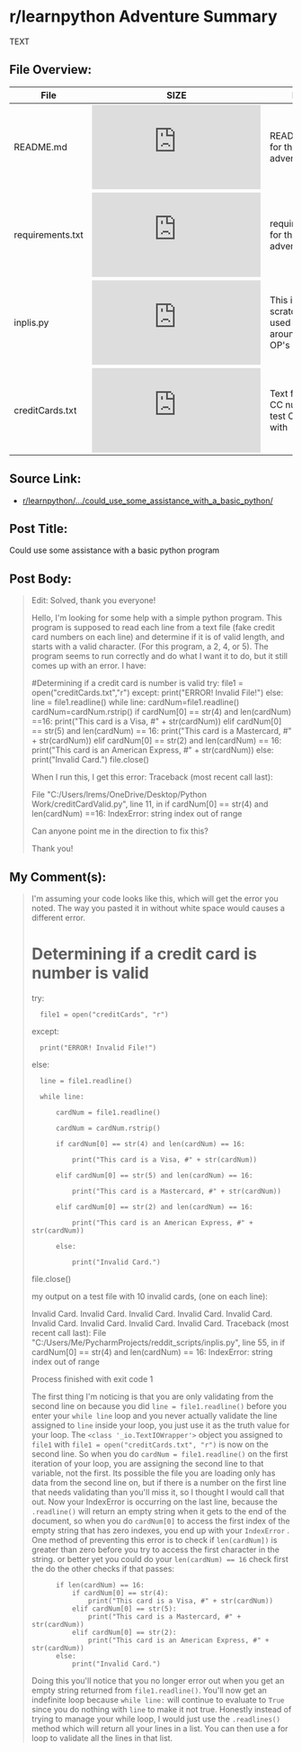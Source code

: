 # r/learnpython Adventure Summary
 TEXT

## File Overview:
  File | SIZE | BRIEF
--- | --- | ---
README.md | ![GitHub file size in bytes](https://img.shields.io/github/size/Phillyclause89/reddit_scripts/could_use_some_assistance_with_a_basic_python/README.md?style=plastic) | README.md file for this adventure.
requirements.txt | ![GitHub file size in bytes](https://img.shields.io/github/size/Phillyclause89/reddit_scripts/could_use_some_assistance_with_a_basic_python/requirements.txt?style=plastic) | requirements.txt for this adventure.
inplis.py | ![GitHub file size in bytes](https://img.shields.io/github/size/Phillyclause89/reddit_scripts/could_use_some_assistance_with_a_basic_python/inplis.py?style=plastic) | This is the scratch file I used to play around with OP's Code
creditCards.txt | ![GitHub file size in bytes](https://img.shields.io/github/size/Phillyclause89/reddit_scripts/could_use_some_assistance_with_a_basic_python/creditCards.txt?style=plastic) | Text file of fake CC numbers to test OP's code with

## Source Link:
  * [r/learnpython/.../could_use_some_assistance_with_a_basic_python/](https://www.reddit.com/r/learnpython/comments/e4tg67/could_use_some_assistance_with_a_basic_python/)

## Post Title:
  Could use some assistance with a basic python program

## Post Body:
  > Edit: Solved, thank you everyone!
  > 
  > Hello, I'm looking for some help with a simple python program. This program is supposed to read each line from a text file (fake credit card numbers on each line) and determine if it is of valid length, and starts with a valid character. (For this program, a 2, 4, or 5). The program seems to run correctly and do what I want it to do, but it still comes up with an error. I have:
  > 
  > #Determining if a credit card is number is valid
  > try:
  > file1 = open("creditCards.txt","r")
  > except:
  > print("ERROR! Invalid File!")
  > else:
  > line = file1.readline()
  > while line:
  > cardNum=file1.readline()
  > cardNum=cardNum.rstrip()
  > if cardNum[0] == str(4) and len(cardNum) ==16:
  > print("This card is a Visa, #" + str(cardNum))
  > elif cardNum[0] == str(5) and len(cardNum) == 16:
  > print("This card is a Mastercard, #" + str(cardNum))
  > elif cardNum[0] == str(2) and len(cardNum) == 16:
  > print("This card is an American Express, #" + str(cardNum))
  > else:
  > print("Invalid Card.")
  > file.close()
  > 
  > When I run this, I get this error: Traceback (most recent call last):
  > 
  > File "C:/Users/lrems/OneDrive/Desktop/Python Work/creditCardValid.py", line 11, in <module>
  > if cardNum[0] == str(4) and len(cardNum) ==16:
  > IndexError: string index out of range
  > 
  > Can anyone point me in the direction to fix this?
  > 
  > Thank you!

## My Comment(s):
  > I'm assuming your code looks like this, which will get the error you noted. The way you pasted it in without white space would causes a different error.
  > 
  >   # Determining if a credit card is number is valid
  >   
  >   try:
  >   
  >       file1 = open("creditCards", "r")
  >   
  >   except:
  >   
  >       print("ERROR! Invalid File!")
  >   
  >   else:
  >   
  >       line = file1.readline()
  >   
  >       while line:
  >   
  >           cardNum = file1.readline()
  >   
  >           cardNum = cardNum.rstrip()
  >   
  >           if cardNum[0] == str(4) and len(cardNum) == 16:
  >   
  >               print("This card is a Visa, #" + str(cardNum))
  >   
  >           elif cardNum[0] == str(5) and len(cardNum) == 16:
  >   
  >               print("This card is a Mastercard, #" + str(cardNum))
  >   
  >           elif cardNum[0] == str(2) and len(cardNum) == 16:
  >   
  >               print("This card is an American Express, #" + str(cardNum))
  >   
  >           else:
  >   
  >               print("Invalid Card.")
  >   
  >   file.close()
  > 
  > my output on a test file with 10 invalid cards, (one on each line):
  > 
  >   Invalid Card.
  >   Invalid Card.
  >   Invalid Card.
  >   Invalid Card.
  >   Invalid Card.
  >   Invalid Card.
  >   Invalid Card.
  >   Invalid Card.
  >   Invalid Card.
  >   Traceback (most recent call last):
  >     File "C:/Users/Me/PycharmProjects/reddit_scripts/inplis.py", line 55, in <module>
  >       if cardNum[0] == str(4) and len(cardNum) == 16:
  >   IndexError: string index out of range
  >   
  >   Process finished with exit code 1
  > 
  > The first thing I'm noticing is that you are only validating from the second line on because you did `line = file1.readline()` before you enter your `while line` loop and you never actually validate the line assigned to `line` inside your loop, you just use it as the truth value for your loop.  The `<class '_io.TextIOWrapper'>` object you assigned to `file1` with `file1 = open("creditCards.txt", "r")` is now on the second line.  So when you do `cardNum = file1.readline()` on the first iteration of your loop, you are assigning the second line to that variable, not the first.  Its possible the file you are loading only has data from the second line on, but if there is a number on the first line that needs validating than you'll miss it, so I thought I would call that out.  Now your IndexError is occurring on the last line, because the `.readline()` will return an empty string when it gets to the end of the document, so when you do `cardNum[0]` to access the first index of the empty string that has zero indexes, you end up with your `IndexError` . One method of preventing this error is to check if `len(cardNum])` is greater than zero before you try to access the first character in the string. or better yet you could do your `len(cardNum) == 16` check first the do the other checks if that passes:
  > 
  >           if len(cardNum) == 16:
  >               if cardNum[0] == str(4):
  >                   print("This card is a Visa, #" + str(cardNum))
  >               elif cardNum[0] == str(5):
  >                   print("This card is a Mastercard, #" + str(cardNum))
  >               elif cardNum[0] == str(2):
  >                   print("This card is an American Express, #" + str(cardNum))
  >           else:
  >               print("Invalid Card.")
  > 
  > Doing this you'll notice that you no longer error out when you get an empty string returned from `file1.readline()`. You'll now get an indefinite loop because   `while line:` will continue to evaluate to `True` since you do nothing with `line` to make it not true. Honestly instead of trying to manage your while loop, I would just use the `.readlines()` method which will return all your lines in a list. You can then use a for loop to validate all the lines in that list.
